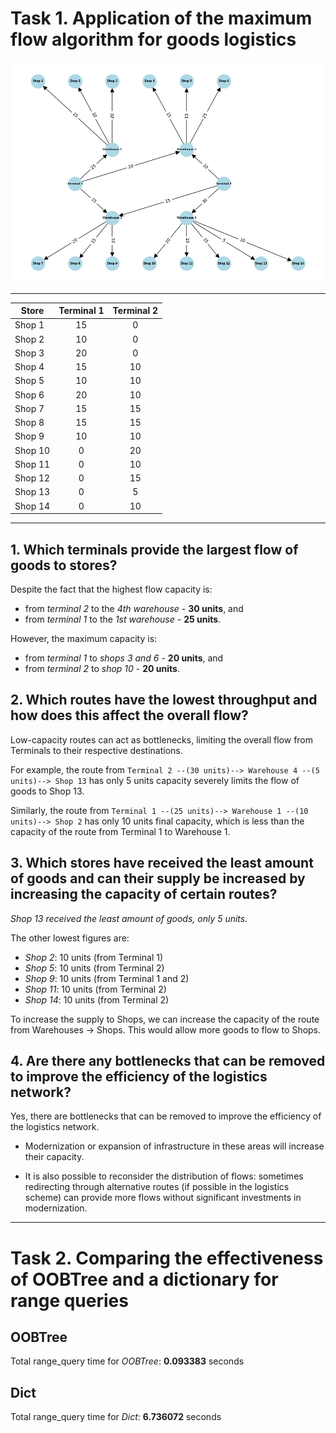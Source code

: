# Task 1. Application of the maximum flow algorithm for goods logistics

![goods logistics](./goods_logistics.png)

---

|Store     | Terminal 1 | Terminal 2 |
|----------|:----------:|:----------:|
|Shop 1    |     15     |     0      |
|Shop 2    |     10     |     0      |
|Shop 3    |     20     |     0      |
|Shop 4    |     15     |     10     |
|Shop 5    |     10     |     10     |
|Shop 6    |     20     |     10     |
|Shop 7    |     15     |     15     |
|Shop 8    |     15     |     15     |
|Shop 9    |     10     |     10     |
|Shop 10   |     0      |     20     |
|Shop 11   |     0      |     10     |
|Shop 12   |     0      |     15     |
|Shop 13   |     0      |     5      |
|Shop 14   |     0      |     10     |

---

## 1. Which terminals provide the largest flow of goods to stores?

Despite the fact that the highest flow capacity is:
- from *terminal 2* to the *4th warehouse* - **30 units**, and
- from *terminal 1* to the *1st warehouse* - **25 units**.

However, the maximum capacity is:
- from *terminal 1* to *shops 3 and 6* - **20 units**, and
- from *terminal 2* to *shop 10* - **20 units**.

## 2. Which routes have the lowest throughput and how does this affect the overall flow?

Low-capacity routes can act as bottlenecks, limiting the overall flow from Terminals to their respective destinations.

For example, the route from `Terminal 2 --(30 units)--> Warehouse 4 --(5 units)--> Shop 13` has only 5 units capacity severely limits the flow of goods to Shop 13.

Similarly, the route from `Terminal 1 --(25 units)--> Warehouse 1 --(10 units)--> Shop 2` has only 10 units final capacity, which is less than the capacity of the route from Terminal 1 to Warehouse 1.

## 3. Which stores have received the least amount of goods and can their supply be increased by increasing the capacity of certain routes?

*Shop 13 received the least amount of goods, only 5 units.*

The other lowest figures are:
- *Shop 2*: 10 units (from Terminal 1)
- *Shop 5*: 10 units (from Terminal 2)
- *Shop 9*: 10 units (from Terminal 1 and 2)
- *Shop 11*: 10 units (from Terminal 2)
- *Shop 14*: 10 units (from Terminal 2)

To increase the supply to Shops, we can increase the capacity of the route from Warehouses -> Shops. This would allow more goods to flow to Shops.

## 4. Are there any bottlenecks that can be removed to improve the efficiency of the logistics network?

Yes, there are bottlenecks that can be removed to improve the efficiency of the logistics network.

- Modernization or expansion of infrastructure in these areas will increase their capacity.

- It is also possible to reconsider the distribution of flows: sometimes redirecting through alternative routes (if possible in the logistics scheme) can provide more flows without significant investments in modernization.

---

# Task 2. Comparing the effectiveness of OOBTree and a dictionary for range queries

## OOBTree

Total range_query time for *OOBTree*: **0.093383** seconds

## Dict

Total range_query time for *Dict*: **6.736072** seconds